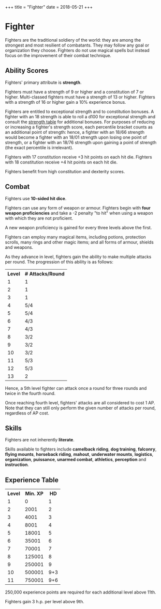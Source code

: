 +++
title = "Fighter"
date = 2018-05-21
+++

# Fighter

Fighters are the traditional soldiery of the world: they are among the strongest and most resilient of combatants.
They may follow any goal or organization they choose.
Fighters do not use magical spells but instead focus on the improvement of their combat technique.

## Ability Scores

Fighters' primary attribute is **strength**.

Fighters must have a strength of 9 or higher and a constitution of 7 or higher.
Multi-classed fighters must have a strength of 13 or higher.
Fighters with a strength of 16 or higher gain a 10% experience bonus.

Fighters are entitled to exceptional strength and to constitution bonuses.
A fighter with an 18 strength is able to roll a d100 for exceptional strength and consult the [strength table](./wiki/characters/ability-scores.md#strength-table-ii-ability-adjustments) for additional bonuses.
For purposes of reducing or increasing a fighter's strength score, each percentile bracket counts as an additional point of strength: hence, a fighter with an 18/66 strength would become a fighter with an 18/01 strength upon losing one point of strength, or a fighter with an 18/76 strength upon gaining a point of strength (the exact percentile is irrelevant).

Fighters with 17 constitution receive +3 hit points on each hit die.
Fighters with 18 constitution receive +4 hit points on each hit die.

Fighters benefit from high constitution and dexterity scores.

## Combat

Fighters use **10-sided hit dice**.

Fighters can use any form of weapon or armour.
Fighters begin with **four weapon proficiencies** and take a -2 penalty "to hit" when using a weapon with which they are not proficient.

A new weapon proficiency is gained for every three levels above the first.

Fighters can employ many magical items, including potions, protection scrolls, many rings and other magic items; and all forms of armour, shields and weapons.

As they advance in level, fighters gain the ability to make multiple attacks per round.
The progression of this ability is as follows:

<table>
<tr><th>Level</th> <th># Attacks/Round</th></tr>
<tr><td>1</td><td>1</td></tr>
<tr><td>2</td><td>1</td></tr>
<tr><td>3</td><td>1</td></tr>
<tr><td>4</td><td>5/4</td></tr>
<tr><td>5</td><td>5/4</td></tr>
<tr><td>6</td><td>4/3</td></tr>
<tr><td>7</td><td>4/3</td></tr>
<tr><td>8</td><td>3/2</td></tr>
<tr><td>9</td><td>3/2</td></tr>
<tr><td>10</td><td>3/2</td></tr>
<tr><td>11</td><td>5/3</td></tr>
<tr><td>12</td><td>5/3</td></tr>
<tr><td>13</td><td>2</td></tr>
</table>

Hence, a 5th level fighter can attack once a round for three rounds and twice in the fourth round.

Once reaching fourth level, fighters' attacks are all considered to cost 1 AP.
Note that they can still only perform the given number of attacks per round, regardless of AP cost.

## Skills

Fighters are not inherently **literate**.

Skills available to fighters include **camelback riding**, **dog training**, **falconry**, **flying mounts**, **horseback riding**, **mahout**, **underwater mounts**, **logistics**, **organization**, **puissance**, **unarmed combat**, **athletics**, **perception** and **instruction**.

## Experience Table

<table>
<tr><th>Level</th><th>Min. XP</th><th>HD</th></tr>
<tr><td>1</td><td>0</td><td>1</td></tr>
<tr><td>2</td><td>2001</td><td>2</td></tr>
<tr><td>3</td><td>4001</td><td>3</td></tr>
<tr><td>4</td><td>8001</td><td>4</td></tr>
<tr><td>5</td><td>18001</td><td>5</td></tr>
<tr><td>6</td><td>35001</td><td>6</td></tr>
<tr><td>7</td><td>70001</td><td>7</td></tr>
<tr><td>8</td><td>125001</td><td>8</td></tr>
<tr><td>9</td><td>250001</td><td>9</td></tr>
<tr><td>10</td><td>500001</td><td>9+3</td></tr>
<tr><td>11</td><td>750001</td><td>9+6</td></tr>
</table>

250,000 experience points are required for each additional level above 11th.

Fighters gain 3 h.p. per level above 9th.


